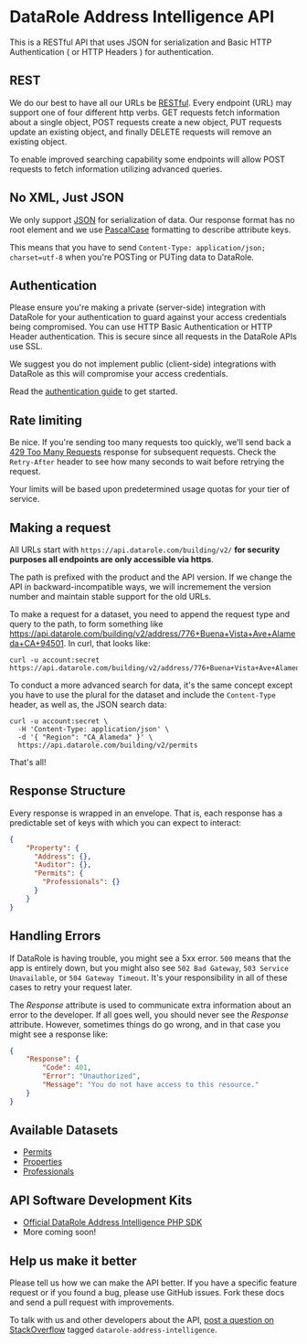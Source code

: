 DataRole Address Intelligence API
====================

This is a RESTful API that uses JSON for serialization and Basic HTTP Authentication ( or HTTP Headers ) for authentication.


REST
----

We do our best to have all our URLs be [RESTful](http://en.wikipedia.org/wiki/Representational_state_transfer). Every endpoint (URL) may support one of four different http verbs. GET requests fetch information about a single object, POST requests create a new object, PUT requests update an existing object, and finally DELETE requests will remove an existing object.

To enable improved searching capability some endpoints will allow POST requests to fetch information utilizing advanced queries. 


No XML, Just JSON
-----------------

We only support [JSON](https://en.wikipedia.org/wiki/JSON) for serialization of data. Our response format has no root element and we use [PascalCase](https://en.wikipedia.org/wiki/PascalCase) formatting to describe attribute keys. 

This means that you have to send `Content-Type: application/json; charset=utf-8` when you're POSTing or PUTing data to DataRole.


Authentication
--------------

Please ensure you're making a private (server-side) integration with DataRole for your authentication to guard against  your access credentials being compromised. You can use HTTP Basic Authentication or HTTP Header authentication. This is secure since all requests in the DataRole APIs use SSL.

We suggest you do not implement public (client-side) integrations with DataRole as this will compromise your access credentials.

Read the [authentication guide](https://github.com/DataRole/api/blob/master/sections/authentication.md) to get started.


Rate limiting
-------------

Be nice. If you're sending too many requests too quickly, we'll send back a [429 Too Many Requests](http://tools.ietf.org/html/draft-nottingham-http-new-status-02#section-4) response for subsequent requests. Check the `Retry-After` header to see how many seconds to wait before retrying the request.

Your limits will be based upon predetermined usage quotas for your tier of service. 


Making a request
----------------

All URLs start with `https://api.datarole.com/building/v2/`  **for security purposes all endpoints are only accessible via https**. 

The path is prefixed with the product and the API version. If we change the API in backward-incompatible ways, we will incremement the version number and maintain stable support for the old URLs.

To make a request for a dataset, you need to append the request type and query to the path, to form something like https://api.datarole.com/building/v2/address/776+Buena+Vista+Ave+Alameda+CA+94501. In curl, that looks like:

```shell
curl -u account:secret https://api.datarole.com/building/v2/address/776+Buena+Vista+Ave+Alameda+CA+94501
```

To conduct a more advanced search for data, it's the same concept except you have to use the plural for the dataset and include the `Content-Type` header, as well as, the JSON search data:

```shell
curl -u account:secret \
  -H 'Content-Type: application/json' \
  -d '{ "Region": "CA_Alameda" }' \
  https://api.datarole.com/building/v2/permits
```

That's all!


Response Structure
------------------

Every response is wrapped in an envelope. That is, each response has a predictable set of keys with which you can expect to interact:

```json
{
    "Property": { 
      "Address": {},
      "Auditor": {},
      "Permits": {
        "Professionals": {}
      }
    }
}
```


Handling Errors
---------------

If DataRole is having trouble, you might see a 5xx error. `500` means that the app is entirely down, but you might also see `502 Bad Gateway`, `503 Service Unavailable`, or `504 Gateway Timeout`. It's your responsibility in all of these cases to retry your request later. 

The *Response* attribute is used to communicate extra information about an error to the developer. If all goes well, you should never see the *Response* attribute.  However, sometimes things do go wrong, and in that case you might see a response like:

```json
{
    "Response": {
        "Code": 401,
        "Error": "Unauthorized",
        "Message": "You do not have access to this resource."
    }
}
```

Available Datasets
------------------

* [Permits](https://github.com/DataRole/api/blob/master/sections/permits.md)
* [Properties](https://github.com/DataRole/api/blob/master/sections/properties.md)
* [Professionals](https://github.com/DataRole/api/blob/master/sections/professionals.md)

API Software Development Kits
-----------------------------

* [Official DataRole Address Intelligence PHP SDK](https://github.com/datarole/api-client-php)
* More coming soon!

Help us make it better
----------------------

Please tell us how we can make the API better. If you have a specific feature request or if you found a bug, please use GitHub issues. Fork these docs and send a pull request with improvements.

To talk with us and other developers about the API, [post a question on StackOverflow](http://stackoverflow.com/questions/ask) tagged `datarole-address-intelligence`.
